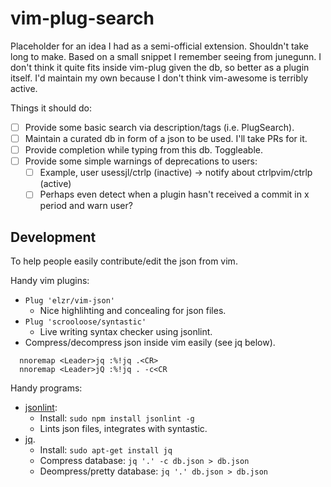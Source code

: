 # vim-plug-search

Placeholder for an idea I had as a semi-official extension.
Shouldn't take long to make.
Based on a small snippet I remember seeing from junegunn.
I don't think it quite fits inside vim-plug given the db, so better as a plugin itself.
I'd maintain my own because I don't think vim-awesome is terribly active.

Things it should do:

- [ ] Provide some basic search via description/tags (i.e. PlugSearch).
- [ ] Maintain a curated db in form of a json to be used. I'll take PRs for it.
- [ ] Provide completion while typing from this db. Toggleable.
- [ ] Provide some simple warnings of deprecations to users:
  - [ ] Example, user usessjl/ctrlp (inactive) -> notify about ctrlpvim/ctrlp (active)
  - [ ] Perhaps even detect when a plugin hasn't received a commit in x period and warn user?

## Development

To help people easily contribute/edit the json from vim.

Handy vim plugins:
- `Plug 'elzr/vim-json'`
  - Nice highlihting and concealing for json files.
- `Plug 'scrooloose/syntastic'`
  - Live writing syntax checker using jsonlint.
- Compress/decompress json inside vim easily (see jq below).
```viml
  nnoremap <Leader>jq :%!jq .<CR>                          
  nnoremap <Leader>jQ :%!jq . -c<CR
```

Handy programs:
- [jsonlint](https://github.com/zaach/jsonlint):
  - Install: `sudo npm install jsonlint -g`
  - Lints json files, integrates with syntastic.
- [jq](https://stedolan.github.io/jq/).
  - Install: `sudo apt-get install jq`
  - Compress database: `jq '.' -c db.json > db.json`
  - Deompress/pretty database: `jq '.' db.json > db.json`
